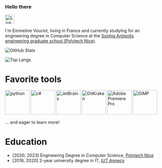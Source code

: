### Hello there
[<img height=30 src="https://cdn.jsdelivr.net/gh/devicons/devicon/icons/linkedin/linkedin-original.svg" alt="LinkedIn"/>](https://www.linkedin.com/in/emmeline-vouriot/)



I'm Emmeline Vouriot, living in France and currently studying for an engineering degree in Computer Science at the [Sophia Antipolis engineering graduate school (Polytech Nice)](https://polytech.univ-cotedazur.fr/).

![GitHub Stats](https://github-readme-stats.vercel.app/api?username=emmvou&count_private=true&show_icons=true)

![Top Langs](https://github-readme-stats.vercel.app/api/top-langs/?username=emmvou&layout=compact)

# Favorite tools

<img alt="python" height=80 src="https://cdn.jsdelivr.net/gh/devicons/devicon/icons/python/python-original.svg" /> <img alt="c#" height=80 src="https://cdn.jsdelivr.net/gh/devicons/devicon/icons/csharp/csharp-original.svg" /> <img alt="JetBrains" height=80 src="https://upload.wikimedia.org/wikipedia/commons/1/1a/JetBrains_Logo_2016.svg"> <img alt="GitKraken" height=80 src="https://tnkarimunjawa.id/assets/dist/icons/line-awesome/svg/gitkraken.svg"/> <img alt="Adobe Premiere Pro" height=80 src="https://cdn.jsdelivr.net/gh/devicons/devicon/icons/premierepro/premierepro-original.svg" /> <img alt="GIMP" height=80 src="https://cdn.jsdelivr.net/gh/devicons/devicon/icons/gimp/gimp-original.svg" />

... and eager to learn more!

# Education

- [2020; 2023] Engineering Degree in Computer Science, [Polytech Nice](https://polytech.univ-cotedazur.fr/formations/formations-ingenieurs/ingenieur-informatique)
- [2018; 2020] 2-year university degree in IT, [IUT Annecy](https://www.iut-acy.univ-smb.fr/blog/info/departement-info/)

<!--
**emmvou/emmvou** is a ✨ _special_ ✨ repository because its `README.md` (this file) appears on your GitHub profile.

Here are some ideas to get you started:

- 🔭 I’m currently working on ...
- 🌱 I’m currently learning ...
- 👯 I’m looking to collaborate on ...
- 🤔 I’m looking for help with ...
- 💬 Ask me about ...
- 📫 How to reach me: ...
- 😄 Pronouns: ...
- ⚡ Fun fact: ...
-->
